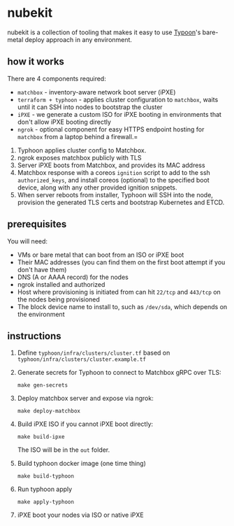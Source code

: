 # nubekit

nubekit is a collection of tooling that makes it easy to use [Typoon](https://github.com/poseidon/typhoon/)'s bare-metal deploy approach in any environment.

## how it works

There are 4 components required:

- `matchbox` - inventory-aware network boot server (iPXE)
- `terraform + typhoon` - applies cluster configuration to `matchbox`, waits until it can SSH into nodes to bootstrap the cluster
- `iPXE` - we generate a custom ISO for iPXE booting in environments that don't allow iPXE booting directly
- `ngrok` - optional component for easy HTTPS endpoint hosting for `matchbox` from a laptop behind a firewall.=

1. Typhoon applies cluster config to Matchbox.
1. ngrok exposes matchbox publicly with TLS
1. Server iPXE boots from Matchbox, and provides its MAC address
1. Matchbox response with a coreos `ignition` script to add to the ssh `authorized_keys`, and install coreos (optional) to the specified boot device, along with any other provided ignition snippets. 
1. When server reboots from installer, Typhoon will SSH into the node, provision the generated TLS certs and bootstrap Kubernetes and ETCD.

## prerequisites

You will need:

- VMs or bare metal that can boot from an ISO or iPXE boot
- Their MAC addresses (you can find them on the first boot attempt if you don't have them)
- DNS (A or AAAA record) for the nodes
- ngrok installed and authorized
- Host where provisioning is initiated from can hit `22/tcp` and `443/tcp` on the nodes being provisioned
- The block device name to install to, such as `/dev/sda`, which depends on the environment

## instructions

1. Define `typhoon/infra/clusters/cluster.tf` based on `typhoon/infra/clusters/cluster.example.tf`
1. Generate secrets for Typhoon to connect to Matchbox gRPC over TLS:
    ```
    make gen-secrets
    ```
1. Deploy matchbox server and expose via ngrok:
    ```
    make deploy-matchbox
    ```
1. Build iPXE ISO if you cannot iPXE boot directly:
    ```
    make build-ipxe
    ```
    The ISO will be in the `out` folder.

1. Build typhoon docker image (one time thing)
    ```
    make build-typhoon
    ```
1. Run typhoon apply
    ```
    make apply-typhoon
    ```
1. iPXE boot your nodes via ISO or native iPXE